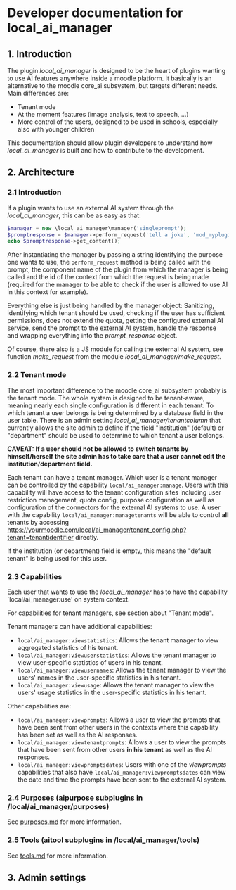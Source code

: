 # Developer documentation for local_ai_manager

## 1. Introduction

The plugin *local_ai_manager* is designed to be the heart of plugins wanting to use AI features anywhere inside a moodle platform. It basically is an alternative to the moodle core_ai subsystem, but targets different needs. Main differences are:
- Tenant mode
- At the moment features (image analysis, text to speech, ...)
- More control of the users, designed to be used in schools, especially also with younger children

This documentation should allow plugin developers to understand how *local_ai_manager* is built and how to contribute to the development.

## 2. Architecture

### 2.1 Introduction

If a plugin wants to use an external AI system through the *local_ai_manager*, this can be as easy as that:
```PHP
$manager = new \local_ai_manager\manager('singleprompt');
$promptresponse = $manager->perform_request('tell a joke', 'mod_myplugin', $contextid);
echo $promptresponse->get_content();
```
After instantiating the manager by passing a string identifying the purpose one wants to use, the `perform_request` method is being called with the prompt, the component name of the plugin from which the manager is being called and the id of the context from which the request is being made (required for the manager to be able to check if the user is allowed to use AI in this context for example).

Everything else is just being handled by the manager object: Sanitizing, identifying which tenant should be used, checking if the user has sufficient permissions, does not extend the quota, getting the configured external AI service, send the prompt to the external AI system, handle the response and wrapping everything into the *prompt_response* object.

Of course, there also is a JS module for calling the external AI system, see function *make_request* from the module *local_ai_manager/make_request*.


### 2.2 Tenant mode

The most important difference to the moodle core_ai subsystem probably is the tenant mode. The whole system is designed to be tenant-aware, meaning nearly each single configuration is different in each tenant. To which tenant a user belongs is being determined by a database field in the user table. There is an admin setting *local_ai_manager/tenantcolumn* that currently allows the site admin to define if the field "institution" (default) or "department" should be used to determine to which tenant a user belongs.

**CAVEAT: If a user should not be allowed to switch tenants by himself/herself the site admin has to take care that a user cannot edit the institution/department field.**

Each tenant can have a tenant manager. Which user is a tenant manager can be controlled by the capability `local/ai_manager:manage`. Users with this capability will have access to the tenant configuration sites including user restriction management, quota config, purpose configuration as well as configuration of the connectors for the external AI systems to use. A user with the capability `local/ai_manager:managetenants` will be able to control **all** tenants by accessing https://yourmoodle.com/local/ai_manager/tenant_config.php?tenant=tenantidentifier directly.

If the institution (or department) field is empty, this means the "default tenant" is being used for this user.


### 2.3 Capabilities

Each user that wants to use the *local_ai_manager* has to have the capability `local/ai_manager:use' on system context.

For capabilities for tenant managers, see section about "Tenant mode".

Tenant managers can have additional capabilities:
- `local/ai_manager:viewstatistics`: Allows the tenant manager to view aggregated statistics of his tenant.
- `local/ai_manager:viewuserstatistics`: Allows the tenant manager to view user-specific statistics of users in his tenant.
- `local/ai_manager:viewusernames`: Allows the tenant manager to view the users' names in the user-specific statistics in his tenant.
- `local/ai_manager:viewusage`: Allows the tenant manager to view the users' usage statistics in the user-specific statistics in his tenant.

Other capabilities are:
- `local/ai_manager:viewprompts`: Allows a user to view the prompts that have been sent from other users in the contexts where this capability has been set as well as the AI responses.
- `local/ai_manager:viewtenantprompts`: Allows a user to view the prompts that have been sent from other users **in his tenant** as well as the AI responses.
- `local/ai_manager:viewpromptsdates`: Users with one of the *viewprompts* capabilities that also have `local/ai_manager:viewpromptsdates` can view the date and time the prompts have been sent to the external AI system.


### 2.4 Purposes (aipurpose subplugins in /local/ai_manager/purposes)

See [purposes.md](purposes.md) for more information.


### 2.5 Tools (aitool subplugins in /local/ai_manager/tools)

See [tools.md](tools.md) for more information.


## 3. Admin settings